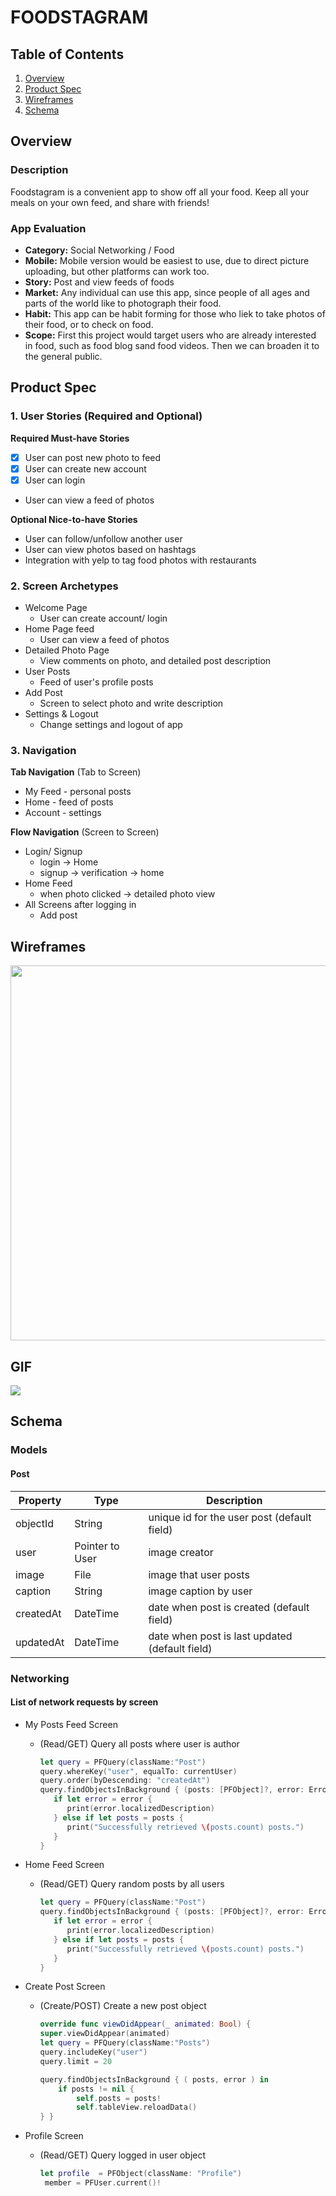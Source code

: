 
# FOODSTAGRAM

## Table of Contents
1. [Overview](#Overview)
1. [Product Spec](#Product-Spec)
1. [Wireframes](#Wireframes)
2. [Schema](#Schema)

## Overview
### Description
Foodstagram is a convenient app to show off all your food. Keep all your meals on your own feed, and share with friends!

### App Evaluation
- **Category:** Social Networking / Food
- **Mobile:** Mobile version would be easiest to use, due to direct picture uploading, but other platforms can work too.
- **Story:** Post and view feeds of foods
- **Market:** Any individual can use this app, since people of all ages and parts of the world like to photograph their food.
- **Habit:** This app can be habit forming for those who liek to take photos of their food, or to check on food.
- **Scope:** First this project would target users who are already interested in food, such as food blog sand food videos. Then we can broaden it to the general public. 

## Product Spec

### 1. User Stories (Required and Optional)

**Required Must-have Stories**

- [x] User can post new photo to feed
- [x] User can create new account
- [x] User can login
* User can view a feed of photos

**Optional Nice-to-have Stories**

* User can follow/unfollow another user
* User can view photos based on hashtags
* Integration with yelp to tag food photos with restaurants


### 2. Screen Archetypes

* Welcome Page
   * User can create account/ login
* Home Page feed
   * User can view a feed of photos
* Detailed Photo Page
    * View comments on photo, and detailed post description
* User Posts
    * Feed of user's profile posts
* Add Post
    * Screen to select photo and write description
* Settings & Logout
    * Change settings and logout of app

### 3. Navigation

**Tab Navigation** (Tab to Screen)

* My Feed - personal posts
* Home -  feed of posts
* Account - settings

**Flow Navigation** (Screen to Screen)

* Login/ Signup
   * login -> Home
   * signup -> verification -> home
* Home Feed
   * when photo clicked -> detailed photo view
* All Screens after logging in
    * Add post

## Wireframes
<img src="https://i.imgur.com/yGGDaZd.png" width=600>

## GIF

![](https://i.imgur.com/nljMO4a.gif)



## Schema 
### Models
#### Post
  | Property      | Type     | Description |
   | ------------- | -------- | ------------|
   | objectId      | String   | unique id for the user post (default field) |
   | user        | Pointer to User| image creator |
   | image         | File     | image that user posts |
   | caption       | String   | image caption by user |
   | createdAt     | DateTime | date when post is created (default field) |
   | updatedAt     | DateTime | date when post is last updated (default field) |

### Networking
#### List of network requests by screen
   - My Posts Feed Screen
      - (Read/GET) Query all posts where user is author
         ```swift
         let query = PFQuery(className:"Post")
         query.whereKey("user", equalTo: currentUser)
         query.order(byDescending: "createdAt")
         query.findObjectsInBackground { (posts: [PFObject]?, error: Error?) in
            if let error = error { 
               print(error.localizedDescription)
            } else if let posts = posts {
               print("Successfully retrieved \(posts.count) posts.")
            }
         }
         ```

   - Home Feed Screen
      - (Read/GET) Query random posts by all users
         ```swift
         let query = PFQuery(className:"Post")
         query.findObjectsInBackground { (posts: [PFObject]?, error: Error?) in
            if let error = error { 
               print(error.localizedDescription)
            } else if let posts = posts {
               print("Successfully retrieved \(posts.count) posts.")
            }
         }
        ```

   - Create Post Screen 
      - (Create/POST) Create a new post object
        ```swift
        override func viewDidAppear(_ animated: Bool) {
        super.viewDidAppear(animated) 
        let query = PFQuery(className:"Posts")
        query.includeKey("user")
        query.limit = 20
        
        query.findObjectsInBackground { ( posts, error ) in
            if posts != nil {
                self.posts = posts!
                self.tableView.reloadData()
        } }
         ```
  
   - Profile Screen
      - (Read/GET) Query logged in user object
        ```swift
        let profile  = PFObject(className: "Profile")
         member = PFUser.current()!
        ```

